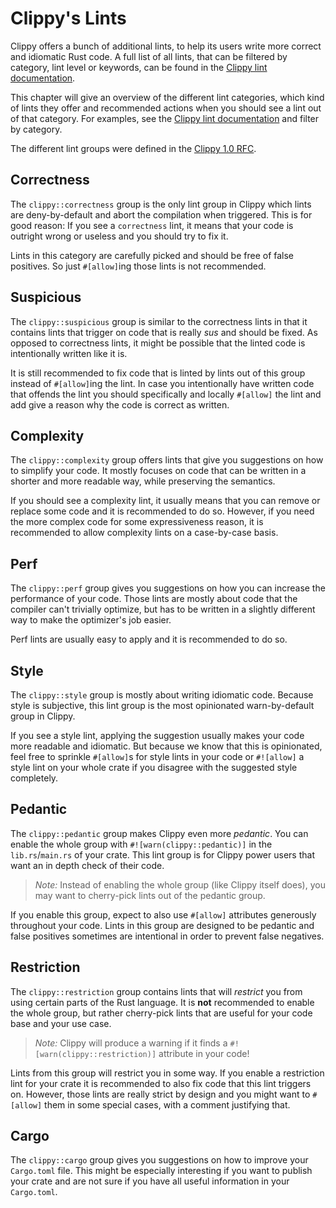 # Clippy's Lints

Clippy offers a bunch of additional lints, to help its users write more correct
and idiomatic Rust code. A full list of all lints, that can be filtered by
category, lint level or keywords, can be found in the [Clippy lint
documentation].

This chapter will give an overview of the different lint categories, which kind
of lints they offer and recommended actions when you should see a lint out of
that category. For examples, see the [Clippy lint documentation] and filter by
category.

The different lint groups were defined in the [Clippy 1.0 RFC].

## Correctness

The `clippy::correctness` group is the only lint group in Clippy which lints are
deny-by-default and abort the compilation when triggered. This is for good
reason: If you see a `correctness` lint, it means that your code is outright
wrong or useless and you should try to fix it.

Lints in this category are carefully picked and should be free of false
positives. So just `#[allow]`ing those lints is not recommended.

## Suspicious

The `clippy::suspicious` group is similar to the correctness lints in that it
contains lints that trigger on code that is really _sus_ and should be fixed. As
opposed to correctness lints, it might be possible that the linted code is
intentionally written like it is.

It is still recommended to fix code that is linted by lints out of this group
instead of `#[allow]`ing the lint. In case you intentionally have written code
that offends the lint you should specifically and locally `#[allow]` the lint
and add give a reason why the code is correct as written.

## Complexity

The `clippy::complexity` group offers lints that give you suggestions on how to
simplify your code. It mostly focuses on code that can be written in a shorter
and more readable way, while preserving the semantics.

If you should see a complexity lint, it usually means that you can remove or
replace some code and it is recommended to do so. However, if you need the more
complex code for some expressiveness reason, it is recommended to allow
complexity lints on a case-by-case basis.

## Perf

The `clippy::perf` group gives you suggestions on how you can increase the
performance of your code. Those lints are mostly about code that the compiler
can't trivially optimize, but has to be written in a slightly different way to
make the optimizer's job easier.

Perf lints are usually easy to apply and it is recommended to do so.

## Style

The `clippy::style` group is mostly about writing idiomatic code. Because style
is subjective, this lint group is the most opinionated warn-by-default group in
Clippy.

If you see a style lint, applying the suggestion usually makes your code more
readable and idiomatic. But because we know that this is opinionated, feel free
to sprinkle `#[allow]`s for style lints in your code or `#![allow]` a style lint
on your whole crate if you disagree with the suggested style completely.

## Pedantic

The `clippy::pedantic` group makes Clippy even more _pedantic_. You can enable
the whole group with `#![warn(clippy::pedantic)]` in the `lib.rs`/`main.rs` of
your crate. This lint group is for Clippy power users that want an in depth
check of their code.

> _Note:_ Instead of enabling the whole group (like Clippy itself does), you may
> want to cherry-pick lints out of the pedantic group.

If you enable this group, expect to also use `#[allow]` attributes generously
throughout your code. Lints in this group are designed to be pedantic and false
positives sometimes are intentional in order to prevent false negatives.

## Restriction

The `clippy::restriction` group contains lints that will _restrict_ you from
using certain parts of the Rust language. It is **not** recommended to enable
the whole group, but rather cherry-pick lints that are useful for your code base
and your use case.

> _Note:_ Clippy will produce a warning if it finds a
> `#![warn(clippy::restriction)]` attribute in your code!

Lints from this group will restrict you in some way. If you enable a restriction
lint for your crate it is recommended to also fix code that this lint triggers
on. However, those lints are really strict by design and you might want to
`#[allow]` them in some special cases, with a comment justifying that.

## Cargo

The `clippy::cargo` group gives you suggestions on how to improve your
`Cargo.toml` file. This might be especially interesting if you want to publish
your crate and are not sure if you have all useful information in your
`Cargo.toml`.

[Clippy lint documentation]: https://rust-lang.github.io/rust-clippy/
[Clippy 1.0 RFC]: https://github.com/rust-lang/rfcs/blob/master/text/2476-clippy-uno.md#lint-audit-and-categories
